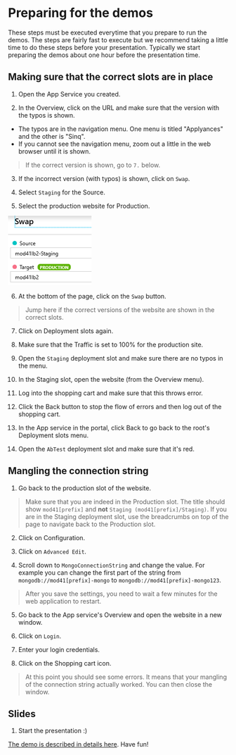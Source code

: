 # Preparing for the demos

These steps must be executed everytime that you prepare to run the demos. The steps are fairly fast to execute but we recommend taking a little time to do these steps before your presentation. Typically we start preparing the demos about one hour before the presentation time.

## Making sure that the correct slots are in place

1. Open the App Service you created.

2. In the Overview, click on the URL and make sure that the version with the typos is shown.

- The typos are in the navigation menu. One menu is titled "Applyances" and the other is "Sinq".
- If you cannot see the navigation menu, zoom out a little in the web browser until it is shown.

> If the correct version is shown, go to `7.` below.

3. If the incorrect version (with typos) is shown, click on `Swap`.

4. Select `Staging` for the Source.

5. Select the production website for Production.

![Swapping the slots](./images/2019-10-23_15-29-17.png)

6. At the bottom of the page, click on the `Swap` button.

> Jump here if the correct versions of the website are shown in the correct slots.

7. Click on Deployment slots again.

8. Make sure that the Traffic is set to 100% for the production site.

9. Open the `Staging` deployment slot and make sure there are no typos in the menu.

10. In the Staging slot, open the website (from the Overview menu).

11. Log into the shopping cart and make sure that this throws error.

12. Click the Back button to stop the flow of errors and then log out of the shopping cart.

13. In the App service in the portal, click Back to go back to the root's Deployment slots menu.

14. Open the `AbTest` deployment slot and make sure that it's red.

## Mangling the connection string

1. Go back to the production slot of the website. 

> Make sure that you are indeed in the Production slot. The title should show `mod41[prefix]` and **not** `Staging (mod41[prefix]/Staging)`. If you are in the Staging deployment slot, use the breadcrumbs on top of the page to navigate back to the Production slot.

2. Click on Configuration.

3. Click on `Advanced Edit`.

4. Scroll down to `MongoConnectionString` and change the value. For example you can change the first part of the string from `mongodb://mod41[prefix]-mongo` to `mongodb://mod41[prefix]-mongo123`.

> After you save the settings, you need to wait a few minutes for the web application to restart.

5. Go back to the App service's Overview and open the website in a new window.

6. Click on `Login`.

7. Enter your login credentials.

8. Click on the Shopping cart icon.

> At this point you should see some errors. It means that your mangling of the connection string actually worked. You can then close the window.

## Slides

1. Start the presentation :)

[The demo is described in details here](./04-demo.md). Have fun!